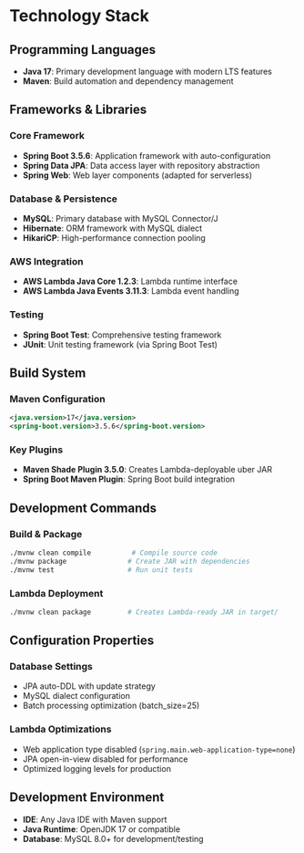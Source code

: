 # Technology Stack

## Programming Languages
- **Java 17**: Primary development language with modern LTS features
- **Maven**: Build automation and dependency management

## Frameworks & Libraries

### Core Framework
- **Spring Boot 3.5.6**: Application framework with auto-configuration
- **Spring Data JPA**: Data access layer with repository abstraction
- **Spring Web**: Web layer components (adapted for serverless)

### Database & Persistence
- **MySQL**: Primary database with MySQL Connector/J
- **Hibernate**: ORM framework with MySQL dialect
- **HikariCP**: High-performance connection pooling

### AWS Integration
- **AWS Lambda Java Core 1.2.3**: Lambda runtime interface
- **AWS Lambda Java Events 3.11.3**: Lambda event handling

### Testing
- **Spring Boot Test**: Comprehensive testing framework
- **JUnit**: Unit testing framework (via Spring Boot Test)

## Build System

### Maven Configuration
```xml
<java.version>17</java.version>
<spring-boot.version>3.5.6</spring-boot.version>
```

### Key Plugins
- **Maven Shade Plugin 3.5.0**: Creates Lambda-deployable uber JAR
- **Spring Boot Maven Plugin**: Spring Boot build integration

## Development Commands

### Build & Package
```bash
./mvnw clean compile          # Compile source code
./mvnw package               # Create JAR with dependencies
./mvnw test                  # Run unit tests
```

### Lambda Deployment
```bash
./mvnw clean package         # Creates Lambda-ready JAR in target/
```

## Configuration Properties

### Database Settings
- JPA auto-DDL with update strategy
- MySQL dialect configuration
- Batch processing optimization (batch_size=25)

### Lambda Optimizations
- Web application type disabled (`spring.main.web-application-type=none`)
- JPA open-in-view disabled for performance
- Optimized logging levels for production

## Development Environment
- **IDE**: Any Java IDE with Maven support
- **Java Runtime**: OpenJDK 17 or compatible
- **Database**: MySQL 8.0+ for development/testing